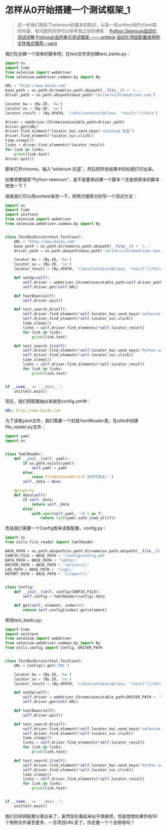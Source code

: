 # 怎样从0开始搭建一个测试框架_1

> 这一步我们用到了selenium的基本的知识，以及一些unittest和PyYaml库的内容，有问题的同学可以参考我之前的博客：
> [Python Selenium自动化测试详解](http://blog.csdn.net/column/details/12694.html)
> [Python必会的单元测试框架 —— unittest](http://blog.csdn.net/huilan_same/article/details/52944782)
> [自动化项目配置或用例文件格式推荐--yaml](http://blog.csdn.net/huilan_same/article/details/52625230)

我们先创建一个简单的脚本吧，在test文件夹创建test_baidu.py：

```python
import os
import time
from selenium import webdriver
from selenium.webdriver.common.by import By

URL = "http://www.baidu.com"
base_path = os.path.dirname(os.path.abspath(__file__)) + '\..'
driver_path = os.path.abspath(base_path+'\drivers\chromedriver.exe')

locator_kw = (By.ID, 'kw')
locator_su = (By.ID, 'su')
locator_result = (By.XPATH, '//div[contains(@class, "result")]/h3/a')

driver = webdriver.Chrome(executable_path=driver_path)
driver.get(URL)
driver.find_element(*locator_kw).send_keys('selenium 灰蓝')
driver.find_element(*locator_su).click()
time.sleep(2)
links = driver.find_elements(*locator_result)
for link in links:
    print(link.text)
driver.quit()
```

脚本打开chrome，输入“selenium 灰蓝”，然后把所有结果中的标题打印出来。

如果想要搜索“Python selenium”，是不是要再创建一个脚本？还是把原来的脚本修改一下？

或者我们可以用unittest来改一下，把两次搜索分别写一个测试方法：

```python
import os
import time
import unittest
from selenium import webdriver
from selenium.webdriver.common.by import By


class TestBaiDu(unittest.TestCase):
    URL = "http://www.baidu.com"
    base_path = os.path.dirname(os.path.abspath(__file__)) + '\..'
    driver_path = os.path.abspath(base_path+'\drivers\chromedriver.exe')

    locator_kw = (By.ID, 'kw')
    locator_su = (By.ID, 'su')
    locator_result = (By.XPATH, '//div[contains(@class, "result")]/h3/a')

    def setUp(self):
        self.driver = webdriver.Chrome(executable_path=self.driver_path)
        self.driver.get(self.URL)

    def tearDown(self):
        self.driver.quit()

    def test_search_0(self):
        self.driver.find_element(*self.locator_kw).send_keys('selenium 灰蓝')
        self.driver.find_element(*self.locator_su).click()
        time.sleep(2)
        links = self.driver.find_elements(*self.locator_result)
        for link in links:
            print(link.text)

    def test_search_1(self):
        self.driver.find_element(*self.locator_kw).send_keys('Python selenium')
        self.driver.find_element(*self.locator_su).click()
        time.sleep(2)
        links = self.driver.find_elements(*self.locator_result)
        for link in links:
            print(link.text)


if __name__ == '__main__':
    unittest.main()
```

现在，我们把配置抽出来放到config.yml中：

```yaml
URL: http://www.baidu.com
```

为了读取yaml文件，我们需要一个封装YamlReader类，在utils中创建file_reader.py文件：

```python
import yaml
import os


class YamlReader:
    def __init__(self, yaml):
        if os.path.exists(yaml):
            self.yaml = yaml
        else:
            raise FileNotFoundError('文件不存在！')
        self._data = None

    @property
    def data(self):
        if self._data:
            return self._data
        else:
            with open(self.yaml, 'rb') as f:
                return list(yaml.safe_load_all(f))
```

而且我们需要一个Config类来读取配置，config.py：

```python
import os
from utils.file_reader import YamlReader

BASE_PATH = os.path.abspath(os.path.dirname(os.path.abspath(__file__)) + '\..')
CONFIG_FILE = BASE_PATH + '\config\config.yml'
DATA_PATH = BASE_PATH + '\data\\'
DRIVER_PATH = BASE_PATH + '\drivers\\'
LOG_PATH = BASE_PATH + '\log\\'
REPORT_PATH = BASE_PATH + '\\report\\'


class Config:
    def __init__(self, config=CONFIG_FILE):
        self.config = YamlReader(config).data

    def get(self, element, index=0):
        return self.config[index].get(element)
```

修改test_baidu.py:

```python
import time
import unittest
from selenium import webdriver
from selenium.webdriver.common.by import By
from utils.config import Config, DRIVER_PATH


class TestBaiDu(unittest.TestCase):
    URL = Config().get('URL')

    locator_kw = (By.ID, 'kw')
    locator_su = (By.ID, 'su')
    locator_result = (By.XPATH, '//div[contains(@class, "result")]/h3/a')

    def setUp(self):
        self.driver = webdriver.Chrome(executable_path=DRIVER_PATH + '\chromedriver.exe')
        self.driver.get(self.URL)

    def tearDown(self):
        self.driver.quit()

    def test_search_0(self):
        self.driver.find_element(*self.locator_kw).send_keys('selenium 灰蓝')
        self.driver.find_element(*self.locator_su).click()
        time.sleep(2)
        links = self.driver.find_elements(*self.locator_result)
        for link in links:
            print(link.text)

    def test_search_1(self):
        self.driver.find_element(*self.locator_kw).send_keys('Python selenium')
        self.driver.find_element(*self.locator_su).click()
        time.sleep(2)
        links = self.driver.find_elements(*self.locator_result)
        for link in links:
            print(link.text)


if __name__ == '__main__':
    unittest.main()
```

我们已经把配置分离出来了，虽然现在看起来似乎很麻烦，但是想想如果你有50个用例文件甚至更多，一旦项目URL变了，你还要一个个去修改吗？